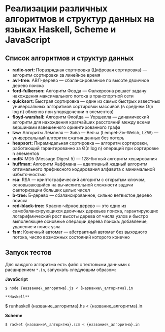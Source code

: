 # Реализации различных алгоритмов и структур данных на языках Haskell, Scheme и JavaScript

## Список алгоритмов и структур данных

* **radix-sort:** Поразрядная сортировка (Цифровая сортировка) — алгоритм сортировки за линейное время
* **avl-tree:** АВЛ-дерево — сбалансированное по высоте двоичное дерево поиска
* **ford-fulkerson:** Алгоритм Форда — Фалкерсона решает задачу нахождения максимального потока в транспортной сети
* **quicksort:** Быстрая сортировка — один из самых быстрых известных универсальных алгоритмов сортировки массивов (в среднем O(n log n) обменов при упорядочении n элементов)
* **floyd-warshall:** Алгоритм Флойда — Уоршелла — динамический алгоритм для нахождения кратчайших расстояний между всеми вершинами взвешенного ориентированного графа
* **lzw:** Алгори́тм Ле́мпеля — Зи́ва — Ве́лча (Lempel-Ziv-Welch, LZW) — универсальный алгоритм сжатия данных без потерь
* **heapsort:** Пирамидальная сортировка — алгоритм сортировки, работающий гарантированно за Θ(n log n) операций при сортировке n элементов
* **md5:** MD5 (Message Digest 5) — 128-битный алгоритм хеширования
* **huffman:** Алгоритм Хаффмана — адаптивный жадный алгоритм оптимального префиксного кодирования алфавита с минимальной избыточностью
* **rsa:** RSA — криптографический алгоритм с открытым ключом, основывающийся на вычислительной сложности задачи факторизации больших целых чисел
* **b-tree:** Б-дерево — сбалансированное, сильно ветвистое дерево поиска
* **red-black-tree:** Красно-чёрное дерево — это одно из самобалансирующихся двоичных деревьев поиска, гарантирующих логарифмический рост высоты дерева от числа узлов и быстро выполняющее основные операции дерева поиска: добавление, удаление и поиск узла
* **fsm:** Конечный автомат — абстрактный автомат без выходного потока, число возможных состояний которого конечно

## Запуск тестов

Для каждого алгоритма есть файл с тестовыми данными с расширением `*.in`, запускать следующим образом:

**JavaScript**
```
$ node {название\_алгоритма}.js < {название\_алгоритма}.in

**Haskell**
```
$ runhaskell {название\_алгоритма}.hs < {название\_алгоритма}.in

**Scheme**
```
$ racket {название\_алгоритма}.scm < {название\_алгоритма}.in

